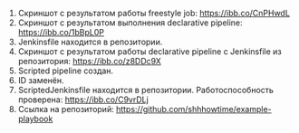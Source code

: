 1. Скриншот с результатом работы freestyle job: https://ibb.co/CnPHwdL
2. Скриншот с результатом выполнения declarative pipeline: https://ibb.co/1bBpL0P
3. Jenkinsfile находится в репозитории.
4. Скриншот с результатом работы declarative pipeline с Jenkinsfile из репозитория: https://ibb.co/z8DDc9X
5. Scripted pipeline создан.
6. ID заменён.
7. ScriptedJenkinsfile находится в репозитории. Работоспособность проверена: https://ibb.co/C9vrDLj
8. Ссылка на репозиторий: https://github.com/shhhowtime/example-playbook

